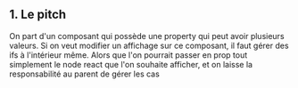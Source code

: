 ## 1. Le pitch

On part d'un composant qui possède une property qui peut avoir plusieurs valeurs. Si on veut modifier un affichage sur ce composant, il faut gérer des ifs à l'intérieur même.
Alors que l'on pourrait passer en prop tout simplement le node react que l'on souhaite afficher, et on laisse la responsabilité au parent de gérer les cas
